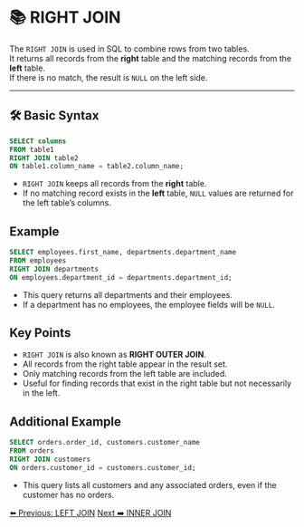 <!-- markdownlint-disable MD033 -->
<!-- markdownlint-disable MD004 -->

# 📚 RIGHT JOIN

The `RIGHT JOIN` is used in SQL to combine rows from two tables.  
It returns all records from the **right** table and the matching records from the **left** table.  
If there is no match, the result is `NULL` on the left side.

---

## 🛠️ Basic Syntax

```sql
SELECT columns
FROM table1
RIGHT JOIN table2
ON table1.column_name = table2.column_name;
```

- `RIGHT JOIN` keeps all records from the **right** table.
- If no matching record exists in the **left** table, `NULL` values are returned for the left table’s columns.

## Example

```sql
SELECT employees.first_name, departments.department_name
FROM employees
RIGHT JOIN departments
ON employees.department_id = departments.department_id;
```

- This query returns all departments and their employees.  
- If a department has no employees, the employee fields will be `NULL`.

## Key Points

- `RIGHT JOIN` is also known as **RIGHT OUTER JOIN**.
- All records from the right table appear in the result set.
- Only matching records from the left table are included.
- Useful for finding records that exist in the right table but not necessarily in the left.

## Additional Example

```sql
SELECT orders.order_id, customers.customer_name
FROM orders
RIGHT JOIN customers
ON orders.customer_id = customers.customer_id;
```

- This query lists all customers and any associated orders, even if the customer has no orders.

[⬅️ Previous: LEFT JOIN](leftjoin.md)   [Next ➡️ INNER JOIN](innerjoin.md)
